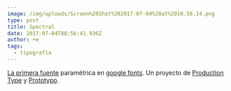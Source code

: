 ```yaml
---
image: /img/uploads/Screen%20Shot%202017-07-04%20at%2010.56.14.png
type: post
title: Spectral
date: 2017-07-04T08:56:41.936Z
author: +e
tags:
  - tipografía
---
```

[La primera fuente](https://spectral.prototypo.io/) paramétrica en [google fonts](https://fonts.google.com/specimen/Spectral). Un proyecto de [Production Type](https://www.productiontype.com/) y [Prototypo](https://www.prototypo.io/).
